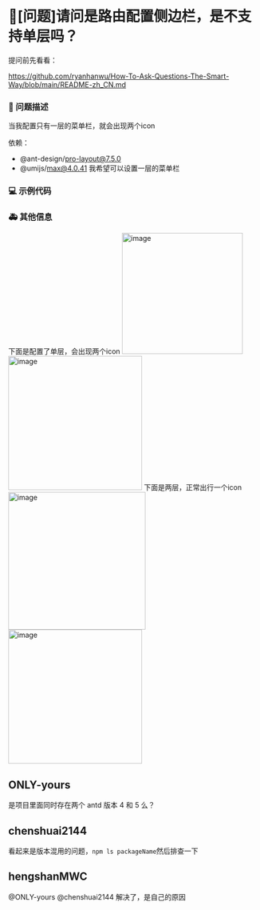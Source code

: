 # 🧐[问题]请问是路由配置侧边栏，是不支持单层吗？

提问前先看看：

https://github.com/ryanhanwu/How-To-Ask-Questions-The-Smart-Way/blob/main/README-zh_CN.md

### 🧐 问题描述

当我配置只有一层的菜单栏，就会出现两个icon

<!--
详细地描述问题，让大家都能理解
-->

依赖：

- @ant-design/pro-layout@7.5.0
- @umijs/max@4.0.41
  我希望可以设置一层的菜单栏

### 💻 示例代码

<!--
如果你有解决方案，在这里清晰地阐述
-->

### 🚑 其他信息

<!--
如截图等其他信息可以贴在这里
-->

下面是配置了单层，会出现两个icon
<img width="242" alt="image" src="https://github.com/ant-design/pro-components/assets/45714422/bff49a80-e892-41ac-a6e2-f5ec979e7703">
<img width="268" alt="image" src="https://github.com/ant-design/pro-components/assets/45714422/88730b95-3dfa-4d79-a41a-85bed1647f76">
下面是两层，正常出行一个icon
<img width="275" alt="image" src="https://github.com/ant-design/pro-components/assets/45714422/11e20441-16a9-4313-b498-839768fb25d7">
<img width="268" alt="image" src="https://github.com/ant-design/pro-components/assets/45714422/1534dba8-4577-4ab8-a8c9-fa839c96446e">

## ONLY-yours

是项目里面同时存在两个 antd 版本 4 和 5 么？

## chenshuai2144

看起来是版本混用的问题，`npm ls packageName`然后排查一下

## hengshanMWC

@ONLY-yours @chenshuai2144 解决了，是自己的原因
